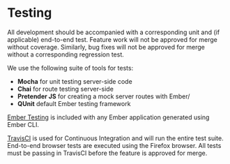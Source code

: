 Testing
==

All development should be accompanied with a corresponding unit and (if
applicable) end-to-end test. Feature work will not be approved for merge without
coverage. Similarly, bug fixes will not be approved for merge without a
corresponding regression test.

We use the following suite of tools for tests:

* **Mocha** for unit testing server-side code
* **Chai** for route testing server-side
* **Pretender JS** for creating a mock server routes with Ember/
* **QUnit** default Ember testing framework

[Ember Testing](https://guides.emberjs.com/v2.12.0/testing/) is included with
any Ember application generated using Ember CLI.

[TravisCI](https://travis-ci.com) is used for Continuous Integration and will
run the entire test suite. End-to-end browser tests are executed using the
Firefox browser. All tests must be passing in TravisCI before the feature is
approved for merge.
